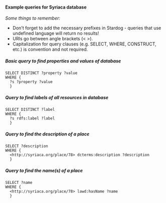 #### Example queries for Syriaca database

_Some things to remember:_
* Don't forget to add the necessary prefixes in Stardog - queries that use undefined language will return no results!
* URIs go between angle brackets (< >).
* Capitalization for query clauses (e.g. SELECT, WHERE, CONSTRUCT, etc.) is convention and not required.

##### Basic query to find properties and values of database

```
SELECT DISTINCT ?property ?value
WHERE {
  ?s ?property ?value
  }
```


##### Query to find labels of all resources in database

```
SELECT DISTINCT ?label
WHERE {
  ?s rdfs:label ?label
  }
```

##### Query to find the description of a place

```
SELECT ?description
WHERE {
  <http://syriaca.org/place/78> dcterms:description ?description
  }
```

##### Query to find the name(s) of a place

```
SELECT ?name
WHERE {
  <http://syriaca.org/place/78> lawd:hasName ?name
  }
```

